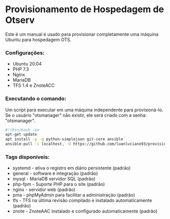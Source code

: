 # Provisionamento de Hospedagem de Otserv
Este é um manual é usado para provisionar completamente uma máquina Ubuntu para hospedagem OTS.

### Configurações:
- Ubuntu 20.04
- PHP 7.3
- Nginx
- MariaDB
- TFS 1.4 e ZnoteACC

### Executando o comando:
Um script para executar em uma máquina independente para provisioná-lo. Se o usuário "otsmanager" não existir, ele será criado com a senha: "otsmanager".

```bash
#!/bin/bash -ex
apt-get update
apt install -y -q python-simplejson git-core ansible
ansible-pull -i localhost, -U https://github.com/luanluciano93/provisionamento-hospedagem-ot.git -d /srv/provisionamento-hospedagem-ot --purge -t default
```

### Tags disponíveis:
* systemd - ativa o registro em diário persistente (padrão)
* general - software e integração (padrão)
* mysql - MariaDB servidor SQL (padrão)
* php-fpm - Suporte PHP para o site (padrão)
* nginx - servidor web (padrão)
* pma - phpMyAdmin para facilitar a administração (padrão)
* tfs - TFS na última revisão compilado e instalado automaticamente (padrão)
* znote - ZnoteAAC instalado e configurado automaticamente (padrão)
